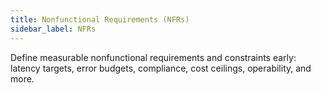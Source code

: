 ```yaml
---
title: Nonfunctional Requirements (NFRs)
sidebar_label: NFRs
---
```


Define measurable nonfunctional requirements and constraints early: latency targets, error budgets, compliance, cost ceilings, operability, and more.
